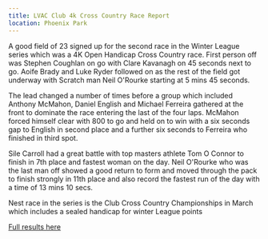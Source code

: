 ```yaml
---
title: LVAC Club 4k Cross Country Race Report
location: Phoenix Park
---
```


A good field of 23 signed up for the second race in the Winter League series which was a 4K
Open Handicap Cross Country race. First person off was Stephen Coughlan on go with Clare
Kavanagh on 45 seconds next to go. Aoife Brady and Luke Ryder followed on as the rest
of the field got underway with Scratch man Neil O'Rourke starting at 5 mins 45 seconds.

The lead changed a number of times before a group which included Anthony McMahon,
Daniel English and Michael Ferreira gathered at the front to dominate the race entering the
last of the four laps. McMahon forced himself clear with 800 to go and held on to win with
a six seconds gap to English in second place and a further six seconds to Ferreira who finished
in third spot.

Sile Carroll had a great battle with top masters athlete Tom O Connor to finish in 7th place
and fastest woman on the day. Neil O'Rourke who was the last man off showed a good return to
form and moved through the pack to finish strongly in 11th place and also record the fastest run
of the day with a time of 13 mins 10 secs.

Nest race in the series is the Club Cross Country Championships in March which includes a sealed
handicap for winter League points

<a href="/races/2018-01-20-lvac-4k-xc/">Full results here</a>
